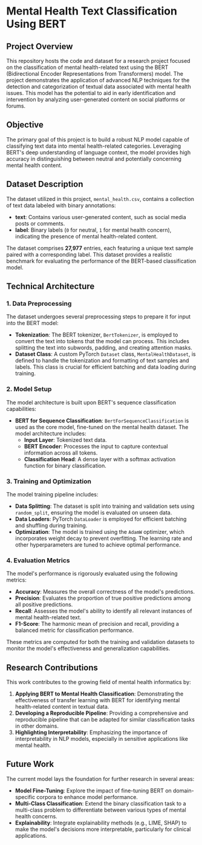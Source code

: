 # **Mental Health Text Classification Using BERT**

## **Project Overview**

This repository hosts the code and dataset for a research project focused on the classification of mental health-related text using the BERT (Bidirectional Encoder Representations from Transformers) model. The project demonstrates the application of advanced NLP techniques for the detection and categorization of textual data associated with mental health issues. This model has the potential to aid in early identification and intervention by analyzing user-generated content on social platforms or forums.

## **Objective**

The primary goal of this project is to build a robust NLP model capable of classifying text data into mental health-related categories. Leveraging BERT's deep understanding of language context, the model provides high accuracy in distinguishing between neutral and potentially concerning mental health content.

## **Dataset Description**

The dataset utilized in this project, `mental_health.csv`, contains a collection of text data labeled with binary annotations:

- **text**: Contains various user-generated content, such as social media posts or comments.
- **label**: Binary labels (`0` for neutral, `1` for mental health concern), indicating the presence of mental health-related content.

The dataset comprises **27,977** entries, each featuring a unique text sample paired with a corresponding label. This dataset provides a realistic benchmark for evaluating the performance of the BERT-based classification model.

## **Technical Architecture**

### **1. Data Preprocessing**

The dataset undergoes several preprocessing steps to prepare it for input into the BERT model:

- **Tokenization**: The BERT tokenizer, `BertTokenizer`, is employed to convert the text into tokens that the model can process. This includes splitting the text into subwords, padding, and creating attention masks.
- **Dataset Class**: A custom PyTorch `Dataset` class, `MentalHealthDataset`, is defined to handle the tokenization and formatting of text samples and labels. This class is crucial for efficient batching and data loading during training.

### **2. Model Setup**

The model architecture is built upon BERT's sequence classification capabilities:

- **BERT for Sequence Classification**: `BertForSequenceClassification` is used as the core model, fine-tuned on the mental health dataset. The model architecture includes:
  - **Input Layer**: Tokenized text data.
  - **BERT Encoder**: Processes the input to capture contextual information across all tokens.
  - **Classification Head**: A dense layer with a softmax activation function for binary classification.

### **3. Training and Optimization**

The model training pipeline includes:

- **Data Splitting**: The dataset is split into training and validation sets using `random_split`, ensuring the model is evaluated on unseen data.
- **Data Loaders**: PyTorch `DataLoader` is employed for efficient batching and shuffling during training.
- **Optimization**: The model is trained using the `AdamW` optimizer, which incorporates weight decay to prevent overfitting. The learning rate and other hyperparameters are tuned to achieve optimal performance.

### **4. Evaluation Metrics**

The model's performance is rigorously evaluated using the following metrics:

- **Accuracy**: Measures the overall correctness of the model's predictions.
- **Precision**: Evaluates the proportion of true positive predictions among all positive predictions.
- **Recall**: Assesses the model's ability to identify all relevant instances of mental health-related text.
- **F1-Score**: The harmonic mean of precision and recall, providing a balanced metric for classification performance.

These metrics are computed for both the training and validation datasets to monitor the model's effectiveness and generalization capabilities.

## **Research Contributions**

This work contributes to the growing field of mental health informatics by:

1. **Applying BERT to Mental Health Classification**: Demonstrating the effectiveness of transfer learning with BERT for identifying mental health-related content in textual data.
2. **Developing a Reproducible Pipeline**: Providing a comprehensive and reproducible pipeline that can be adapted for similar classification tasks in other domains.
3. **Highlighting Interpretability**: Emphasizing the importance of interpretability in NLP models, especially in sensitive applications like mental health.

## **Future Work**

The current model lays the foundation for further research in several areas:

- **Model Fine-Tuning**: Explore the impact of fine-tuning BERT on domain-specific corpora to enhance model performance.
- **Multi-Class Classification**: Extend the binary classification task to a multi-class problem to differentiate between various types of mental health concerns.
- **Explainability**: Integrate explainability methods (e.g., LIME, SHAP) to make the model's decisions more interpretable, particularly for clinical applications.
